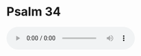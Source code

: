 # Psalm 34

<audio controls>
  <source src="https://openbible.com/audio/hays/BSB_19_Psa_034_H.mp3" type="audio/mp3" />
  <a href="https://openbible.com/audio/hays/BSB_19_Psa_034_H.mp3" download="https://openbible.com/audio/hays/BSB_19_Psa_034_H.mp3">Download MP3 audio</a>.
</audio>

<!--@include: @/bible/translations/bsb/19_psa/verses/034.md-->